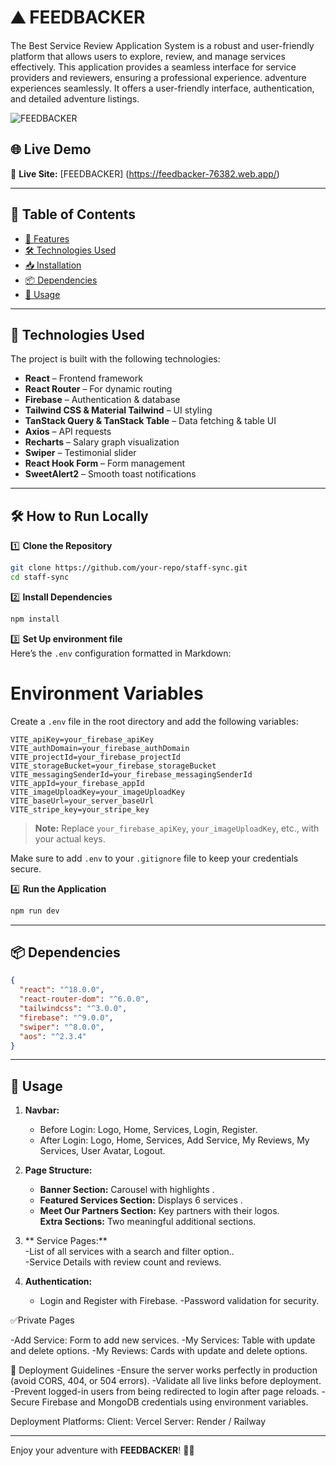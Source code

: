# ⛰️ FEEDBACKER

The Best Service Review Application System is a robust and user-friendly
platform that allows users to explore, review, and manage services effectively.
This application provides a seamless interface for 
service providers and reviewers, ensuring a professional experience.
adventure experiences seamlessly.
It offers a user-friendly interface, authentication, and detailed adventure listings.

![FEEDBACKER](https://i.ibb.co.com/j97VXdP6/image.png)

## 🌐 Live Demo  
🔗 **Live Site:** [FEEDBACKER] (https://feedbacker-76382.web.app/)

---

## 📌 Table of Contents

- [🚀 Features](#-features)
- [🛠 Technologies Used](#-technologies-used)
- [📥 Installation](#-installation)
- [📦 Dependencies](#-dependencies)
- [📖 Usage](#-usage)

---

## 🚀 Technologies Used  
The project is built with the following technologies:  

- **React** – Frontend framework  
- **React Router** – For dynamic routing  
- **Firebase** – Authentication & database  
- **Tailwind CSS & Material Tailwind** – UI styling  
- **TanStack Query & TanStack Table** – Data fetching & table UI  
- **Axios** – API requests  
- **Recharts** – Salary graph visualization  
- **Swiper** – Testimonial slider  
- **React Hook Form** – Form management  
- **SweetAlert2** – Smooth toast notifications  

---



## 🛠️ How to Run Locally  

1️⃣ **Clone the Repository**  
```sh
git clone https://github.com/your-repo/staff-sync.git
cd staff-sync
```

2️⃣ **Install Dependencies**  
```sh
npm install
```

3️⃣ **Set Up environment file**  
Here’s the `.env` configuration formatted in Markdown:

# Environment Variables

Create a `.env` file in the root directory and add the following variables:

```env
VITE_apiKey=your_firebase_apiKey
VITE_authDomain=your_firebase_authDomain
VITE_projectId=your_firebase_projectId
VITE_storageBucket=your_firebase_storageBucket
VITE_messagingSenderId=your_firebase_messagingSenderId
VITE_appId=your_firebase_appId
VITE_imageUploadKey=your_imageUploadKey
VITE_baseUrl=your_server_baseUrl
VITE_stripe_key=your_stripe_key
```
> **Note:** Replace `your_firebase_apiKey`, `your_imageUploadKey`, etc., with your actual keys.

Make sure to add `.env` to your `.gitignore` file to keep your credentials secure.

4️⃣ **Run the Application**  
```sh
npm run dev
```

---
## 📦 Dependencies

```json
{
  "react": "^18.0.0",
  "react-router-dom": "^6.0.0",
  "tailwindcss": "^3.0.0",
  "firebase": "^9.0.0",
  "swiper": "^8.0.0",
  "aos": "^2.3.4"
}
```

---

## 📖 Usage

1. **Navbar:**  
   - Before Login: Logo, Home, Services, Login, Register.  
   - After Login: Logo, Home, Services, Add Service, My Reviews, My Services, User Avatar, Logout.

2. **Page Structure:**  
   - **Banner Section:** Carousel with highlights .  
   - **Featured Services Section:** Displays 6 services .  
   - **Meet Our Partners Section:** Key partners with their logos.  
   **Extra Sections:**  Two meaningful additional sections.  

3. ** Service Pages:**  
   -List of all services with a search and filter option..  
   -Service Details with review count and reviews.  

4. **Authentication:**  
   - Login and Register with Firebase.
   -Password validation for security.  

✅Private Pages

-Add Service: Form to add new services.
-My Services: Table with update and delete options.
-My Reviews: Cards with update and delete options.

🔐 Deployment Guidelines
-Ensure the server works perfectly in production (avoid CORS, 404, or 504 errors).
-Validate all live links before deployment.
-Prevent logged-in users from being redirected to login after page reloads.
-Secure Firebase and MongoDB credentials using environment variables.

Deployment Platforms:
Client: Vercel
Server: Render / Railway

---


Enjoy your adventure with **FEEDBACKER**! 🚀🌿
